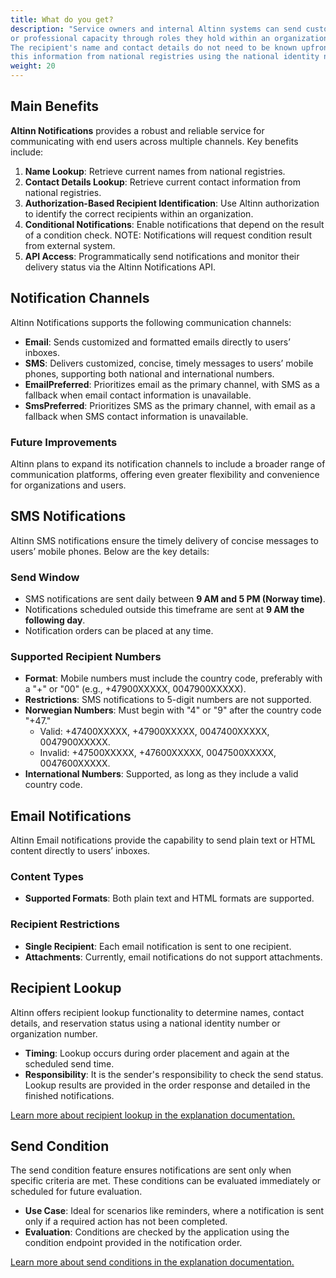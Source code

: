 ```yaml
---
title: What do you get?
description: "Service owners and internal Altinn systems can send customized notifications to individuals in a personal
or professional capacity through roles they hold within an organization.
The recipient's name and contact details do not need to be known upfront, as the Altinn Notifications API can retrieve
this information from national registries using the national identity number or organization number."
weight: 20
---
```


## Main Benefits
**Altinn Notifications** provides a robust and reliable service for communicating with end users across multiple channels. Key benefits include:
1. **Name Lookup**: Retrieve current names from national registries.
2. **Contact Details Lookup**: Retrieve current contact information from national registries.
3. **Authorization-Based Recipient Identification**: Use Altinn authorization to identify the correct recipients within an organization.
4. **Conditional Notifications**: Enable notifications that depend on the result of a condition check. NOTE: Notifications will request condition result from external system.
5. **API Access**: Programmatically send notifications and monitor their delivery status via the Altinn Notifications API.

## Notification Channels

Altinn Notifications supports the following communication channels:

- **Email**: Sends customized and formatted emails directly to users’ inboxes. 
- **SMS**: Delivers customized, concise, timely messages to users’ mobile phones, supporting both national and international numbers.
- **EmailPreferred**: Prioritizes email as the primary channel, with SMS as a fallback when email contact information is unavailable.
- **SmsPreferred**: Prioritizes SMS as the primary channel, with email as a fallback when SMS contact information is unavailable.

### Future Improvements

Altinn plans to expand its notification channels to include a broader range of communication platforms, offering even greater flexibility and convenience for organizations and users.

## SMS Notifications

Altinn SMS notifications ensure the timely delivery of concise messages to users’ mobile phones. Below are the key details:

### Send Window

- SMS notifications are sent daily between **9 AM and 5 PM (Norway time)**.
- Notifications scheduled outside this timeframe are sent at **9 AM the following day**.
- Notification orders can be placed at any time.

### Supported Recipient Numbers

- **Format**: Mobile numbers must include the country code, preferably with a "+" or "00" (e.g., +47900XXXXX, 0047900XXXXX).
- **Restrictions**: SMS notifications to 5-digit numbers are not supported.
- **Norwegian Numbers**: Must begin with "4" or "9" after the country code "+47."
  - Valid: +47400XXXXX, +47900XXXXX, 0047400XXXXX, 0047900XXXXX.
  - Invalid: +47500XXXXX, +47600XXXXX, 0047500XXXXX, 0047600XXXXX.
- **International Numbers**: Supported, as long as they include a valid country code.

## Email Notifications

Altinn Email notifications provide the capability to send plain text or HTML content directly to users’ inboxes.

### Content Types

- **Supported Formats**: Both plain text and HTML formats are supported.

### Recipient Restrictions

- **Single Recipient**: Each email notification is sent to one recipient.
- **Attachments**: Currently, email notifications do not support attachments.

## Recipient Lookup

Altinn offers recipient lookup functionality to determine names, contact details, and reservation status using a national identity number or organization number.

- **Timing**: Lookup occurs during order placement and again at the scheduled send time.
- **Responsibility**: It is the sender's responsibility to check the send status. Lookup results are provided in the order response and detailed in the finished notifications.

[Learn more about recipient lookup in the explanation documentation.](/notifications/explanation/recipient-lookup)

## Send Condition

The send condition feature ensures notifications are sent only when specific criteria are met. These conditions can be evaluated immediately or scheduled for future evaluation.

- **Use Case**: Ideal for scenarios like reminders, where a notification is sent only if a required action has not been completed.
- **Evaluation**: Conditions are checked by the application using the condition endpoint provided in the notification order.

[Learn more about send conditions in the explanation documentation.](/notifications/explanation/send-condition)
